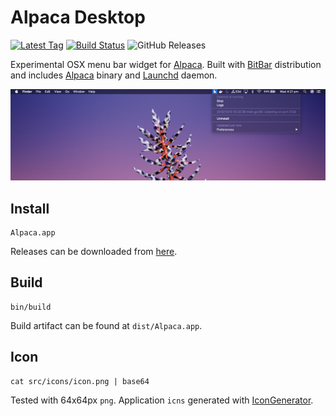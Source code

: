 # Alpaca Desktop

[![Latest Tag](https://img.shields.io/github/v/tag/jamesmoriarty/alpaca-desktop.svg?logo=github&label=latest)](https://github.com/jamesmoriarty/alpaca-desktop/releases) [![Build Status](https://travis-ci.org/jamesmoriarty/alpaca-desktop.svg?branch=master)](https://travis-ci.org/jamesmoriarty/alpaca-desktop) ![GitHub Releases](https://img.shields.io/github/downloads/jamesmoriarty/alpaca-desktop/latest/total)

Experimental OSX menu bar widget for [Alpaca][2]. Built with [BitBar][1] distribution and includes [Alpaca][2] binary and [Launchd][3] daemon.

![Screenshot](docs/screenshot.jpg)

## Install

```
Alpaca.app
```
Releases can be downloaded from [here][4].

## Build

```
bin/build
```
Build artifact can be found at `dist/Alpaca.app`.

## Icon

```
cat src/icons/icon.png | base64
```

Tested with 64x64px `png`. Application `icns` generated with [IconGenerator][5].

[1]: https://github.com/matryer/bitbar
[2]: https://github.com/samuong/alpaca
[3]: https://developer.apple.com/library/archive/documentation/MacOSX/Conceptual/BPSystemStartup/Chapters/CreatingLaunchdJobs.html
[4]: https://github.com/jamesmoriarty/alpaca-desktop/releases
[5]: https://github.com/onmyway133/IconGenerator
